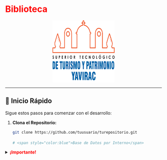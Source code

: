 <!-- Proyecto Nombre -->
# <span style="color:red">Biblioteca</span>
<p align="center">
  <img src="web/src/assets/images/icon.png" alt="Logo del Proyecto" width="200" height="200">
</p>

---

## 🚀 Inicio Rápido

Sigue estos pasos para comenzar con el desarrollo:

1. **Clona el Repositorio:**

   ```bash
   git clone https://github.com/tuusuario/turepositorio.git

   # <span style="color:blue">Base de Datos por Interno</span>

<details>
<summary><strong><span style="color:red">¡Importante!</span></strong></summary>

proyecto basado en angular 16 y nest con sql 

</details>
